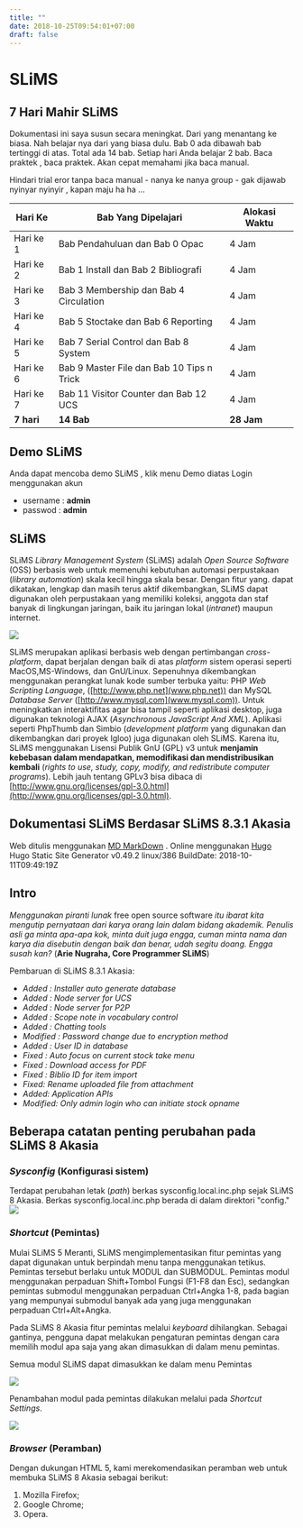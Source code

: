 ```yaml
---
title: ""
date: 2018-10-25T09:54:01+07:00
draft: false
---
```

# SLiMS

## 7 Hari Mahir SLiMS
Dokumentasi ini saya susun secara meningkat. Dari yang menantang ke biasa. Nah belajar nya dari yang biasa dulu. Bab 0 ada dibawah bab tertinggi di atas. Total ada 14 bab. Setiap hari Anda belajar 2 bab. Baca praktek , baca praktek. Akan cepat memahami jika baca manual. 

Hindari trial eror tanpa baca manual - nanya ke nanya group - gak dijawab nyinyar nyinyir , kapan maju ha ha ...

Hari Ke | Bab Yang Dipelajari | Alokasi Waktu
--- | --- | ---
Hari ke 1 | Bab Pendahuluan dan Bab 0 Opac| 4 Jam
Hari ke 2 | Bab 1 Install  dan Bab 2 Bibliografi | 4 Jam
Hari ke 3 | Bab 3 Membership dan Bab 4 Circulation | 4 Jam
Hari ke 4 | Bab 5 Stoctake dan Bab 6 Reporting | 4 Jam
Hari ke 5 | Bab 7 Serial Control dan Bab 8 System | 4 Jam
Hari ke 6 | Bab 9 Master File dan Bab 10 Tips n Trick | 4 Jam
Hari ke 7 | Bab 11 Visitor Counter dan Bab 12 UCS | 4 Jam
**7 hari** | **14 Bab** | **28 Jam**

## Demo SLiMS
Anda dapat mencoba demo SLiMS , klik menu Demo diatas
Login menggunakan akun 

* username : **admin**
* passwod : **admin**

## SLiMS 
SLiMS _Library Management System_ (SLiMS) adalah _Open Source Software_ (OSS) berbasis web untuk memenuhi kebutuhan automasi perpustakaan (_library automation_) skala kecil hingga skala besar. Dengan fitur yang. dapat dikatakan, lengkap dan masih terus aktif dikembangkan, SLiMS dapat digunakan oleh perpustakaan yang memiliki koleksi, anggota dan staf banyak di lingkungan jaringan, baik itu jaringan lokal (_intranet_) maupun internet.

![](assets/slims_logo_baru.png)

SLiMS merupakan aplikasi berbasis web dengan pertimbangan _cross-platform_, dapat berjalan dengan baik di atas _platform_ sistem operasi seperti MacOS,MS-Windows, dan GnU/Linux. Sepenuhnya dikembangkan menggunakan perangkat lunak kode sumber terbuka yaitu: PHP _Web Scripting Language_, ([http://www.php.net](www.php.net)) dan MySQL _Database Server_ ([http://www.mysql.com](www.mysql.com)). Untuk meningkatkan interaktifitas agar bisa tampil seperti aplikasi desktop, juga digunakan teknologi AJAX (_Asynchronous JavaScript And XML_). Aplikasi seperti PhpThumb dan Simbio (_development platform_ yang digunakan dan dikembangkan dari proyek Igloo) juga digunakan oleh SLiMS. Karena itu, SLiMS menggunakan Lisensi Publik GnU (GPL) v3 untuk **menjamin kebebasan dalam mendapatkan, memodifikasi dan mendistribusikan kembali** (_rights to use, study, copy, modify, and redistribute computer programs_). Lebih jauh tentang GPLv3 bisa dibaca di [http://www.gnu.org/licenses/gpl-3.0.html](http://www.gnu.org/licenses/gpl-3.0.html).

## Dokumentasi SLiMS Berdasar SLiMS 8.3.1 Akasia

Web ditulis menggunakan [MD MarkDown](https://en.wikipedia.org/wiki/Markdown) . Online menggunakan [Hugo](https://hugo.io) Hugo Static Site Generator v0.49.2 linux/386 BuildDate: 2018-10-11T09:49:19Z

## Intro

_Menggunakan piranti lunak_ free open source software _itu ibarat kita mengutip pernyataan dari karya orang lain dalam bidang akademik. Penulis asli ga minta apa-apa kok, minta duit juga engga, cuman minta nama dan karya dia disebutin dengan baik dan benar, udah segitu doang. Engga susah kan?_ (**Arie Nugraha, Core Programmer SLiMS**)

Pembaruan di SLiMS 8.3.1 Akasia:

* _Added : Installer auto generate database_
* _Added : Node server for UCS_
* _Added : Node server for P2P_
* _Added : Scope note in vocabulary control_
* _Added : Chatting tools_
* _Modified : Password change due to encryption method_
* _Added : User ID in database_
* _Fixed : Auto focus on current stock take menu_
* _Fixed : Download access for PDF_
* _Fixed : Biblio ID for item import_
* _Fixed: Rename uploaded file from attachment_
* _Added: Application APIs_
* _Modified: Only admin login who can initiate stock opname_

## Beberapa catatan penting perubahan pada SLiMS 8 Akasia

### _Sysconfig_ (Konfigurasi sistem)

Terdapat perubahan letak (_path_) berkas sysconfig.local.inc.php sejak SLiMS 8 Akasia. Berkas sysconfig.local.inc.php berada di dalam direktori "config."
![](assets/config1.png)

### _Shortcut_ (Pemintas)

Mulai SLiMS 5 Meranti, SLiMS mengimplementasikan fitur pemintas yang dapat digunakan untuk berpindah menu tanpa menggunakan tetikus. Pemintas tersebut berlaku untuk MODUL dan SUBMODUL. Pemintas modul menggunakan perpaduan Shift+Tombol Fungsi (F1-F8 dan Esc), sedangkan pemintas submodul menggunakan perpaduan Ctrl+Angka 1-8, pada bagian yang mempunyai submodul banyak ada yang juga menggunakan perpaduan Ctrl+Alt+Angka.

Pada SLiMS 8 Akasia fitur pemintas melalui _keyboard_ dihilangkan. Sebagai gantinya, pengguna dapat melakukan pengaturan pemintas dengan cara memilih modul apa saja yang akan dimasukkan di dalam menu pemintas.

Semua modul SLiMS dapat dimasukkan ke dalam menu Pemintas

![](assets/shortcut.png)

Penambahan modul pada pemintas dilakukan melalui pada _Shortcut Settings_.

![](assets/shortcut1.png)

### _Browser_ (Peramban)

Dengan dukungan HTML 5, kami merekomendasikan peramban web untuk membuka SLiMS 8 Akasia sebagai berikut:

1. Mozilla Firefox;
2. Google Chrome;
3. Opera.



